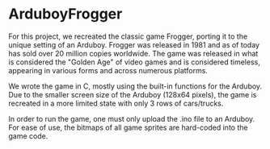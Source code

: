 # ArduboyFrogger

For this project, we recreated the classic game Frogger, porting it to the unique setting of an Arduboy. Frogger was released in 1981 and as of today has sold over 20 million copies worldwide. The game was released in what is considered the "Golden Age" of video games and is considered timeless, appearing in various forms and across numerous platforms.

We wrote the game in C, mostly using the built-in functions for the Arduboy. Due to the smaller screen size of the Arduboy (128x64 pixels), the game is recreated in a more limited state with only 3 rows of cars/trucks.

In order to run the game, one must only upload the .ino file to an Arduboy. For ease of use, the bitmaps of all game sprites are hard-coded into the game code.
